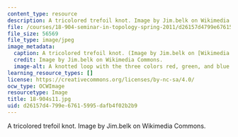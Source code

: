 ```yaml
---
content_type: resource
description: A tricolored trefoil knot. Image by Jim.belk on Wikimedia Commons.
file: /courses/18-904-seminar-in-topology-spring-2011/d26157d4799e67615995dafb4f02b2b9_18-904s11.jpg
file_size: 56569
file_type: image/jpeg
image_metadata:
  caption: A tricolored trefoil knot. (Image by Jim.belk on [Wikimedia Commons](http://commons.wikimedia.org/wiki/File:Tricoloring.png).)
  credit: Image by Jim.belk on Wikimedia Commons.
  image-alt: A knotted loop with the three colors red, green, and blue.
learning_resource_types: []
license: https://creativecommons.org/licenses/by-nc-sa/4.0/
ocw_type: OCWImage
resourcetype: Image
title: 18-904s11.jpg
uid: d26157d4-799e-6761-5995-dafb4f02b2b9
---
```

A tricolored trefoil knot. Image by Jim.belk on Wikimedia Commons.
